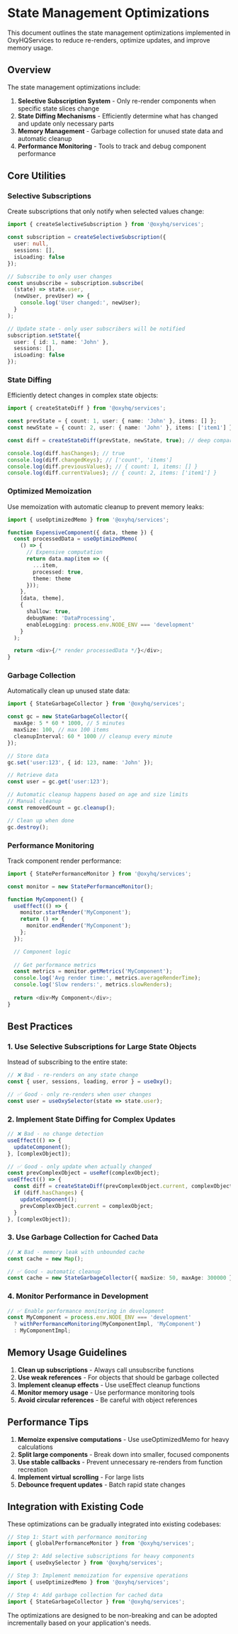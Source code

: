 # State Management Optimizations

This document outlines the state management optimizations implemented in OxyHQServices to reduce re-renders, optimize updates, and improve memory usage.

## Overview

The state management optimizations include:

1. **Selective Subscription System** - Only re-render components when specific state slices change
2. **State Diffing Mechanisms** - Efficiently determine what has changed and update only necessary parts
3. **Memory Management** - Garbage collection for unused state data and automatic cleanup
4. **Performance Monitoring** - Tools to track and debug component performance

## Core Utilities

### Selective Subscriptions

Create subscriptions that only notify when selected values change:

```typescript
import { createSelectiveSubscription } from '@oxyhq/services';

const subscription = createSelectiveSubscription({ 
  user: null, 
  sessions: [], 
  isLoading: false 
});

// Subscribe to only user changes
const unsubscribe = subscription.subscribe(
  (state) => state.user,
  (newUser, prevUser) => {
    console.log('User changed:', newUser);
  }
);

// Update state - only user subscribers will be notified
subscription.setState({ 
  user: { id: 1, name: 'John' }, 
  sessions: [], 
  isLoading: false 
});
```

### State Diffing

Efficiently detect changes in complex state objects:

```typescript
import { createStateDiff } from '@oxyhq/services';

const prevState = { count: 1, user: { name: 'John' }, items: [] };
const newState = { count: 2, user: { name: 'John' }, items: ['item1'] };

const diff = createStateDiff(prevState, newState, true); // deep comparison

console.log(diff.hasChanges); // true
console.log(diff.changedKeys); // ['count', 'items']
console.log(diff.previousValues); // { count: 1, items: [] }
console.log(diff.currentValues); // { count: 2, items: ['item1'] }
```

### Optimized Memoization

Use memoization with automatic cleanup to prevent memory leaks:

```typescript
import { useOptimizedMemo } from '@oxyhq/services';

function ExpensiveComponent({ data, theme }) {
  const processedData = useOptimizedMemo(
    () => {
      // Expensive computation
      return data.map(item => ({ 
        ...item, 
        processed: true,
        theme: theme 
      }));
    },
    [data, theme],
    { 
      shallow: true, 
      debugName: 'DataProcessing',
      enableLogging: process.env.NODE_ENV === 'development'
    }
  );

  return <div>{/* render processedData */}</div>;
}
```

### Garbage Collection

Automatically clean up unused state data:

```typescript
import { StateGarbageCollector } from '@oxyhq/services';

const gc = new StateGarbageCollector({
  maxAge: 5 * 60 * 1000, // 5 minutes
  maxSize: 100, // max 100 items
  cleanupInterval: 60 * 1000 // cleanup every minute
});

// Store data
gc.set('user:123', { id: 123, name: 'John' });

// Retrieve data
const user = gc.get('user:123');

// Automatic cleanup happens based on age and size limits
// Manual cleanup
const removedCount = gc.cleanup();

// Clean up when done
gc.destroy();
```

### Performance Monitoring

Track component render performance:

```typescript
import { StatePerformanceMonitor } from '@oxyhq/services';

const monitor = new StatePerformanceMonitor();

function MyComponent() {
  useEffect(() => {
    monitor.startRender('MyComponent');
    return () => {
      monitor.endRender('MyComponent');
    };
  });

  // Component logic
  
  // Get performance metrics
  const metrics = monitor.getMetrics('MyComponent');
  console.log('Avg render time:', metrics.averageRenderTime);
  console.log('Slow renders:', metrics.slowRenders);
  
  return <div>My Component</div>;
}
```

## Best Practices

### 1. Use Selective Subscriptions for Large State Objects

Instead of subscribing to the entire state:

```typescript
// ❌ Bad - re-renders on any state change
const { user, sessions, loading, error } = useOxy();

// ✅ Good - only re-renders when user changes
const user = useOxySelector(state => state.user);
```

### 2. Implement State Diffing for Complex Updates

```typescript
// ❌ Bad - no change detection
useEffect(() => {
  updateComponent();
}, [complexObject]);

// ✅ Good - only update when actually changed
const prevComplexObject = useRef(complexObject);
useEffect(() => {
  const diff = createStateDiff(prevComplexObject.current, complexObject);
  if (diff.hasChanges) {
    updateComponent();
    prevComplexObject.current = complexObject;
  }
}, [complexObject]);
```

### 3. Use Garbage Collection for Cached Data

```typescript
// ❌ Bad - memory leak with unbounded cache
const cache = new Map();

// ✅ Good - automatic cleanup
const cache = new StateGarbageCollector({ maxSize: 50, maxAge: 300000 });
```

### 4. Monitor Performance in Development

```typescript
// ✅ Enable performance monitoring in development
const MyComponent = process.env.NODE_ENV === 'development' 
  ? withPerformanceMonitoring(MyComponentImpl, 'MyComponent')
  : MyComponentImpl;
```

## Memory Usage Guidelines

1. **Clean up subscriptions** - Always call unsubscribe functions
2. **Use weak references** - For objects that should be garbage collected
3. **Implement cleanup effects** - Use useEffect cleanup functions
4. **Monitor memory usage** - Use performance monitoring tools
5. **Avoid circular references** - Be careful with object references

## Performance Tips

1. **Memoize expensive computations** - Use useOptimizedMemo for heavy calculations
2. **Split large components** - Break down into smaller, focused components
3. **Use stable callbacks** - Prevent unnecessary re-renders from function recreation
4. **Implement virtual scrolling** - For large lists
5. **Debounce frequent updates** - Batch rapid state changes

## Integration with Existing Code

These optimizations can be gradually integrated into existing codebases:

```typescript
// Step 1: Start with performance monitoring
import { globalPerformanceMonitor } from '@oxyhq/services';

// Step 2: Add selective subscriptions for heavy components
import { useOxySelector } from '@oxyhq/services';

// Step 3: Implement memoization for expensive operations
import { useOptimizedMemo } from '@oxyhq/services';

// Step 4: Add garbage collection for cached data
import { StateGarbageCollector } from '@oxyhq/services';
```

The optimizations are designed to be non-breaking and can be adopted incrementally based on your application's needs.